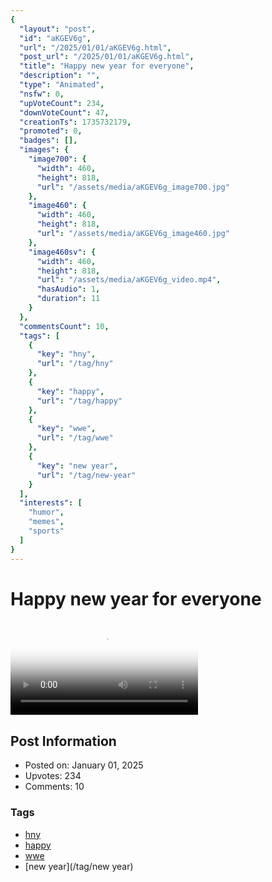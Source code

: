 ```yaml
---
{
  "layout": "post",
  "id": "aKGEV6g",
  "url": "/2025/01/01/aKGEV6g.html",
  "post_url": "/2025/01/01/aKGEV6g.html",
  "title": "Happy new year for everyone",
  "description": "",
  "type": "Animated",
  "nsfw": 0,
  "upVoteCount": 234,
  "downVoteCount": 47,
  "creationTs": 1735732179,
  "promoted": 0,
  "badges": [],
  "images": {
    "image700": {
      "width": 460,
      "height": 818,
      "url": "/assets/media/aKGEV6g_image700.jpg"
    },
    "image460": {
      "width": 460,
      "height": 818,
      "url": "/assets/media/aKGEV6g_image460.jpg"
    },
    "image460sv": {
      "width": 460,
      "height": 818,
      "url": "/assets/media/aKGEV6g_video.mp4",
      "hasAudio": 1,
      "duration": 11
    }
  },
  "commentsCount": 10,
  "tags": [
    {
      "key": "hny",
      "url": "/tag/hny"
    },
    {
      "key": "happy",
      "url": "/tag/happy"
    },
    {
      "key": "wwe",
      "url": "/tag/wwe"
    },
    {
      "key": "new year",
      "url": "/tag/new-year"
    }
  ],
  "interests": [
    "humor",
    "memes",
    "sports"
  ]
}
---
```


# Happy new year for everyone

<video controls playsinline loop poster="/assets/media/aKGEV6g_image460.jpg">
  <source src="/assets/media/aKGEV6g_video.mp4" type="video/mp4">
  Your browser does not support the video tag.
</video>

## Post Information

- Posted on: January 01, 2025
- Upvotes: 234
- Comments: 10

### Tags

- [hny](/tag/hny)
- [happy](/tag/happy)
- [wwe](/tag/wwe)
- [new year](/tag/new year)
